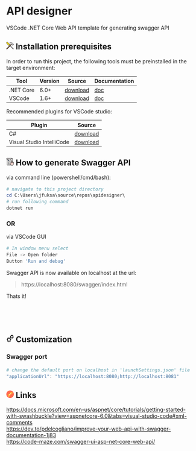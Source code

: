 # API designer

VSCode .NET Core Web API template for generating swagger API

## ![](doc/img/icon_toolbox.png) Installation prerequisites

In order to run this project, the following tools must be preinstalled in the target environment:<br/>

| Tool      | Version | Source                                                  | Documentation                                                    |
|-----------|---------|---------------------------------------------------------|------------------------------------------------------------------|
| .NET Core | 6.0+    | [download](https://dotnet.microsoft.com/en-us/download) | [doc](https://docs.microsoft.com/en-us/dotnet/core/introduction) |
| VSCode    | 1.6+    | [download](https://code.visualstudio.com/download)      | [doc](https://docs.docker.com/get-started/)                      |

Recommended plugins for VSCode studio:

| Plugin                    | Source                                                                                                 |
|---------------------------|--------------------------------------------------------------------------------------------------------|
| C#                        | [download](https://marketplace.visualstudio.com/items?itemName=ms-dotnettools.csharp)                  |
| Visual Studio IntelliCode | [download](https://marketplace.visualstudio.com/items?itemName=VisualStudioExptTeam.vscodeintellicode) |

## ![](doc/img/icon_manual.png) How to generate Swagger API

via command line (powershell/cmd/bash):
```powershell
# navigate to this project directory
cd C:\Users\jfuksa\source\repos\apidesigner\
# run following command
dotnet run
```

### OR

via VSCode GUI
```powershell
# In window menu select 
File -> Open folder
Button 'Run and debug'
```

Swagger API is now available on localhost at the url:
> https://localhost:8080/swagger/index.html

Thats it!

<br/>
<br/>
<br/>

## ![](doc/img/icon_automation.png) Customization
### Swagger port
```powershell
# change the default port on localhost in 'launchSettings.json' file
"applicationUrl": "https://localhost:8080;http://localhost:8081"
```

## ![](doc/img/icon_links.png) Links

https://docs.microsoft.com/en-us/aspnet/core/tutorials/getting-started-with-swashbuckle?view=aspnetcore-6.0&tabs=visual-studio-code#xml-comments  
https://dev.to/pdelcogliano/improve-your-web-api-with-swagger-documentation-1j83  
https://code-maze.com/swagger-ui-asp-net-core-web-api/
